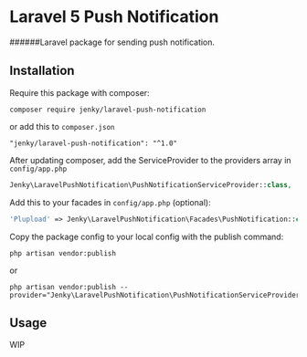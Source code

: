 # Laravel 5 Push Notification

######Laravel package for sending push notification.

## Installation
Require this package with composer:

```
composer require jenky/laravel-push-notification
```

or add this to `composer.json`

```
"jenky/laravel-push-notification": "^1.0"
```

After updating composer, add the ServiceProvider to the providers array in `config/app.php`
```php
Jenky\LaravelPushNotification\PushNotificationServiceProvider::class,
```

Add this to your facades in `config/app.php` (optional):

```php
'Plupload' => Jenky\LaravelPushNotification\Facades\PushNotification::class,
```

Copy the package config to your local config with the publish command:

```
php artisan vendor:publish
```
or
```
php artisan vendor:publish --provider="Jenky\LaravelPushNotification\PushNotificationServiceProvider"
```


## Usage

WIP
